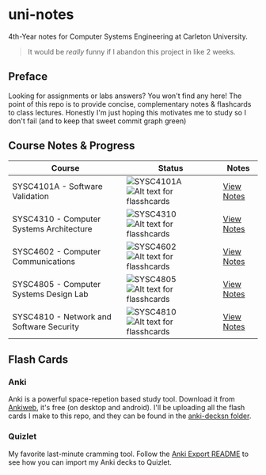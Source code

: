 # uni-notes

4th-Year notes for Computer Systems Engineering at Carleton University.

> It would be *really* funny if I abandon this project in like 2 weeks.

## Preface

Looking for assignments or labs answers? You won't find any here! The point of this repo is to provide concise, complementary notes & flashcards to class lectures. Honestly I'm just hoping this motivates me to study so I don't fail (and to keep that sweet commit graph green)

## Course Notes & Progress

| Course | Status | Notes |
|--------|--------|-------|
| SYSC4101A - Software Validation | ![SYSC4101A](https://img.shields.io/badge/notes-out%20of%20date-red?style=flat-square) ![Alt text for flasshcards](https://img.shields.io/badge/flashcards-out%20of%20date-red?style=flat-square)| [View Notes](sysc-4101/sysc4101-notes.md) |
| SYSC4310 - Computer Systems Architecture | ![SYSC4310](https://img.shields.io/badge/notes-out%20of%20date-red?style=flat-square) ![Alt text for flasshcards](https://img.shields.io/badge/flashcards-out%20of%20date-red?style=flat-square)| [View Notes](sysc-4310/sysc4310-notes.md) |
| SYSC4602 - Computer Communications | ![SYSC4602](https://img.shields.io/badge/notes-out%20of%20date-red?style=flat-square) ![Alt text for flasshcards](https://img.shields.io/badge/flashcards-out%20of%20date-red?style=flat-square)| [View Notes](sysc-4602/sysc4602-notes.md) |
| SYSC4805 - Computer Systems Design Lab | ![SYSC4805](https://img.shields.io/badge/notes-out%20of%20date-red?style=flat-square) ![Alt text for flasshcards](https://img.shields.io/badge/flashcards-out%20of%20date-red?style=flat-square)| [View Notes](sysc-4805/sysc4805-notes.md) |
| SYSC4810 - Network and Software Security | ![SYSC4810](https://img.shields.io/badge/notes-out%20of%20date-red?style=flat-square) ![Alt text for flasshcards](https://img.shields.io/badge/flashcards-out%20of%20date-red?style=flat-square)| [View Notes](sysc-4810/sysc4810-notes.md) |

## Flash Cards

### Anki

Anki is a powerful space-repetion based study tool. Download it from [Ankiweb](https://apps.ankiweb.net/#downloads), it's free (on desktop and android). I'll be uploading all the flash cards I make to this repo, and they can be found in the [anki-decksn folder](flashcards/anki-decks/).

### Quizlet

My favorite last-minute cramming tool. Follow the [Anki Export README](flashcards/ANKI_EXPORT_README.md#importing-to-quizlet) to see how you can import my Anki decks to Quizlet.
